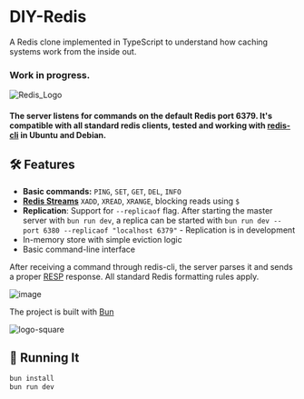 # DIY-Redis

A Redis clone implemented in TypeScript to understand how caching systems work from the inside out.

### Work in progress.

![Redis_Logo](https://github.com/danzin/DIY-Redis/assets/8279984/a74d9d0a-153a-46d9-8b35-d60eaa09ab17)

#### The server listens for commands on the default Redis port 6379. It's compatible with all standard redis clients, tested and working with [redis-cli](https://redis.io/docs/latest/develop/connect/cli/) in Ubuntu and Debian.

## 🛠 Features

- **Basic commands:** `PING`, `SET`, `GET`, `DEL`, `INFO`
- **[Redis Streams](https://redis.io/docs/latest/develop/data-types/streams/)**  `XADD`, `XREAD`, `XRANGE`, blocking reads using `$`
- **Replication**: Support for `--replicaof` flag. After starting the master server with `bun run dev`, a replica can be started with `bun run dev --port 6380 --replicaof "localhost 6379"` - Replication is in development
- In-memory store with simple eviction logic
- Basic command-line interface

After receiving a command through redis-cli, the server parses it and sends a proper [RESP](https://redis.io/docs/latest/develop/reference/protocol-spec/) response. All standard Redis formatting rules apply. 

![image](https://github.com/danzin/DIY-Redis/assets/8279984/b11ca00b-d196-4aa9-a086-5cc6fa4baef4)

The project is built with [Bun](https://bun.sh/) 

![logo-square](https://github.com/danzin/DIY-Redis/assets/8279984/d3372183-e1c0-43f3-a1da-e299aa910e13)

## 🚀 Running It

```bash 
bun install
bun run dev 




